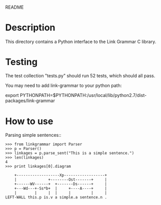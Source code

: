 ######
README
######

Description
===========
This directory contains a Python interface to the Link Grammar C library.


Testing
=======
The test collection "tests.py" should run 52 tests, which should all pass.

You may need to add link-grammar to your python path:

   export PYTHONPATH=$PYTHONPATH:/usr/local/lib/python2.7/dist-packages/link-grammar


How to use
==========
Parsing simple sentences::

    >>> from linkgrammar import Parser
    >>> p = Parser()
    >>> linkages = p.parse_sent("This is a simple sentence.")
    >>> len(linkages)
    4
    >>> print linkages[0].diagram
    
        +-------------------Xp------------------+
        |              +--------Ost-------+     |
        +------WV------+  +-------Ds------+     |
        +---Wd---+-Ss*b+  |     +----A----+     |
        |        |     |  |     |         |     |
    LEFT-WALL this.p is.v a simple.a sentence.n . 


